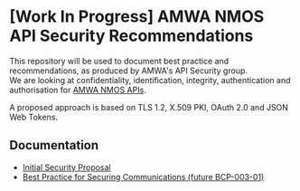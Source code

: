 # [Work In Progress] AMWA NMOS API Security Recommendations

This repository will be used to document best practice and recommendations, as produced by AMWA's API Security group.  
We are looking at confidentiality, identification, integrity, authentication
and authorisation for [AMWA NMOS APIs](https://amwa-tv.github.io/nmos).

A proposed approach is based on TLS 1.2, X.509 PKI, OAuth 2.0 and JSON Web Tokens.

## Documentation

- [Initial Security Proposal](security-proposal.md)
- [Best Practice for Securing Communications (future BCP-003-01)](best-practice-secure-comms.md)
